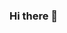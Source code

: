 ### Hi there 👋

<!--
**SJKZ1-2565/SJKZ1-2565** is a ✨ _You are awesome person_ ✨.

Hello I'm tonmork!! I'm 15 and still learning.

- 🔭 I’m currently working on Minetils , My discord bot.
- 🌱 I’m currently learning Java and other language.
-->
